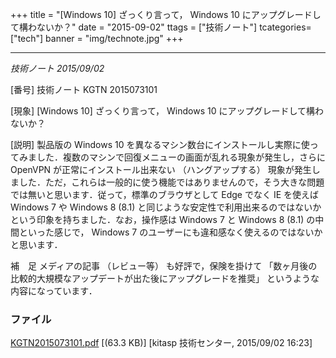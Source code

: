 +++
title = "[Windows 10] ざっくり言って， Windows 10 にアップグレードして構わないか？"
date = "2015-09-02"
ttags = ["技術ノート"]
tcategories=["tech"]
banner = "img/technote.jpg"
+++

---------------------------------------------------------------------------

*技術ノート
2015/09/02*

[番号]
技術ノート KGTN 2015073101

[現象]
[Windows 10] ざっくり言って， Windows 10
にアップグレードして構わないか？

[説明]
製品版の Windows 10
を異なるマシン数台にインストールし実際に使ってみました．複数のマシンで回復メニューの画面が乱れる現象が発生し，さらに
OpenVPN が正常にインストール出来ない （ハングアップする）
現象が発生しました．ただ，これらは一般的に使う機能ではありませんので，そう大きな問題では無いと思います．従って，標準のブラウザとして
Edge でなく IE を使えば Windows 7 や Windows 8 (8.1)
と同じような安定性で利用出来るのではないかという印象を持ちました．なお，操作感は
Windows 7 と Windows 8 (8.1) の中間といった感じで， Windows 7
のユーザーにも違和感なく使えるのではないかと思います．

補　足
メディアの記事 （レビュー等） も好評で，保険を掛けて
「数ヶ月後の比較的大規模なアップデートが出た後にアップグレードを推奨」
というような内容になっています．

### ファイル


[KGTN2015073101.pdf](http://techreport.kitasp.net/attachments/download/2197/KGTN2015073101.pdf) [(63.3 KB)] [kitasp 技術センター, 2015/09/02
16:23]
